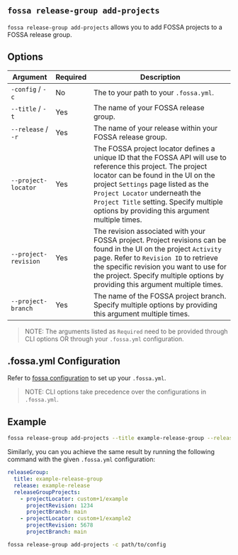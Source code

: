 ## `fossa release-group add-projects`

`fossa release-group add-projects` allows you to add FOSSA projects to a FOSSA release group.

## Options

Argument              | Required | Description
----------------------|----------|--------------------------------------------------------------------------------------------------------------------------------------
`-config` / `-c`      | No       | The to your path to your `.fossa.yml`.
`--title` / `-t `     | Yes      | The name of your FOSSA release group.
`--release` / `-r `   | Yes      | The name of your release within your FOSSA release group.
`--project-locator`   | Yes      | The FOSSA project locator defines a unique ID that the FOSSA API will use to reference this project. The project locator can be found in the UI on the project `Settings` page listed as the `Project Locator` underneath the `Project Title` setting. Specify multiple options by providing this argument multiple times.
`--project-revision`  | Yes      | The revision associated with your FOSSA project. Project revisions can be found in the UI on the project `Activity` page. Refer to `Revision ID` to retrieve the specific revision you want to use for the project. Specify multiple options by providing this argument multiple times.
`--project-branch`    | Yes      | The name of the FOSSA project branch. Specify multiple options by providing this argument multiple times.

> NOTE: The arguments listed as `Required` need to be provided through CLI options OR through your `.fossa.yml` configuration.

## .fossa.yml Configuration

Refer to [fossa configuration](../../files/fossa-yml.md) to set up your `.fossa.yml`.

> NOTE: CLI options take precedence over the configurations in `.fossa.yml`.

## Example

```bash
fossa release-group add-projects --title example-release-group --release example-release --project-locator custom+1/example --project-revision 1234 --project-branch main --project-locator custom+1/example2 --project-revision 5678 --project-branch main 
``` 

Similarly, you can you achieve the same result by running the following command with the given `.fossa.yml` configuration:

```yaml
releaseGroup:
  title: example-release-group
  release: example-release
  releaseGroupProjects:
    - projectLocator: custom+1/example
      projectRevision: 1234
      projectBranch: main 
    - projectLocator: custom+1/example2
      projectRevision: 5678
      projectBranch: main
```

```bash
fossa release-group add-projects -c path/to/config
``` 
